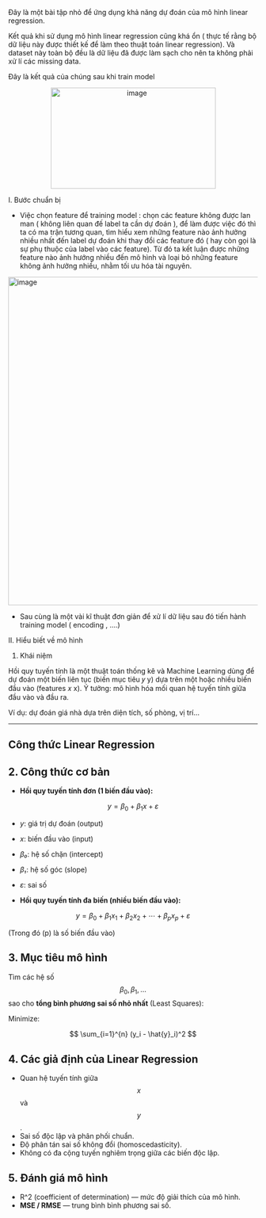Đây là một bài tập nhỏ để ứng dụng khả năng dự đoán của mô hình linear regression. 

Kết quả khi sử dụng mô hình linear regression cũng khá ổn ( thực tế rằng bộ dữ liệu này được thiết kế để làm theo thuật toán linear regression). Và dataset này toàn bộ đều là dữ liệu đã được làm sạch cho nên ta không phải xử lí các missing data. 

Đây là kết quả của chúng sau khi train model 

<div style="text-align: center;">
  <img width="333" height="204" alt="image" 
       src="https://github.com/user-attachments/assets/9ed7c3d6-f38b-4456-834a-bf1b2eeed283" />
</div>

I. Bước chuẩn bị 
+ Việc chọn feature để training model : chọn các feature không được lan man ( không liên quan đế label ta cần dự đoán ), để làm được việc đó thì ta có ma trận tương quan, tìm hiểu xem những feature nào ảnh hưởng nhiều nhất đến label dự đoán khi thay đổi các feature đó ( hay còn gọi là sự phụ thuộc của label vào các feature). Từ đó ta kết luận được những feature nào ảnh hướng nhiều đến mô hình và loại bỏ những feature không ảnh hưởng nhiều, nhằm tối ưu hóa tài nguyên.

<img width="856" height="663" alt="image" src="https://github.com/user-attachments/assets/a0b43f07-678b-45b5-824c-1e7652d9ad4e" />

+ Sau cùng là một vài kĩ thuật đơn giản để xử lí dữ liệu sau đó tiến hành training model ( encoding , ....)

II. Hiểu biết về mô hình 
1. Khái niệm

Hồi quy tuyến tính là một thuật toán thống kê và Machine Learning dùng để dự đoán một biến liên tục (biến mục tiêu 
𝑦
y) dựa trên một hoặc nhiều biến đầu vào (features 
𝑥
x).
Ý tưởng: mô hình hóa mối quan hệ tuyến tính giữa đầu vào và đầu ra.

Ví dụ: dự đoán giá nhà dựa trên diện tích, số phòng, vị trí…

---
Công thức Linear Regression
---

## 2. Công thức cơ bản

- **Hồi quy tuyến tính đơn (1 biến đầu vào):**

$$
y = \beta_0 + \beta_1 x + \varepsilon
$$



- *y*: giá trị dự đoán (output)
- *x*: biến đầu vào (input)
- *β₀*: hệ số chặn (intercept)
- *β₁*: hệ số góc (slope)
- *ε*: sai số

- **Hồi quy tuyến tính đa biến (nhiều biến đầu vào):**

$$
y = \beta_0 + \beta_1 x_1 + \beta_2 x_2 + \cdots + \beta_p x_p + \varepsilon
$$

(Trong đó \(p\) là số biến đầu vào)

## 3. Mục tiêu mô hình

Tìm các hệ số $$ \beta_0, \beta_1, \ldots $$ sao cho **tổng bình phương sai số nhỏ nhất** (Least Squares):

Minimize:

$$
\sum_{i=1}^{n} (y_i - \hat{y}_i)^2
$$

## 4. Các giả định của Linear Regression

- Quan hệ tuyến tính giữa $$x$$ và $$y$$.
- Sai số độc lập và phân phối chuẩn.
- Độ phân tán sai số không đổi (homoscedasticity).
- Không có đa cộng tuyến nghiêm trọng giữa các biến độc lập.

## 5. Đánh giá mô hình

- R^2 (coefficient of determination) — mức độ giải thích của mô hình.
- **MSE / RMSE** — trung bình bình phương sai số.




